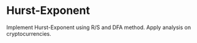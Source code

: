 # Hurst-Exponent
Implement Hurst-Exponent using R/S and DFA method.
Apply analysis on cryptocurrencies.
